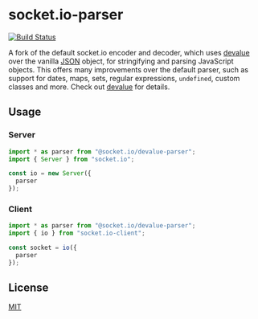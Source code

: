 
# socket.io-parser

[![Build Status](https://github.com/socketio/socket.io-devalue-parser/workflows/CI/badge.svg)](https://github.com/socketio/socket.io-devalue-parser/actions)

A fork of the default socket.io encoder and decoder, which uses
[devalue](https://github.com/Rich-Harris/devalue) over the vanilla
[JSON](https://developer.mozilla.org/en-US/docs/Web/JavaScript/Reference/Global_Objects/JSON) object,
for stringifying and parsing JavaScript objects.
This offers many improvements over the default parser, such as support for
dates, maps, sets, regular expressions, `undefined`, custom classes and more.
Check out [devalue](https://github.com/Rich-Harris/devalue) for details.

## Usage

### Server

```js
import * as parser from "@socket.io/devalue-parser";
import { Server } from "socket.io";

const io = new Server({
  parser
});
```

### Client

```js
import * as parser from "@socket.io/devalue-parser";
import { io } from "socket.io-client";

const socket = io({
  parser
});
```

## License

[MIT](LICENSE)

